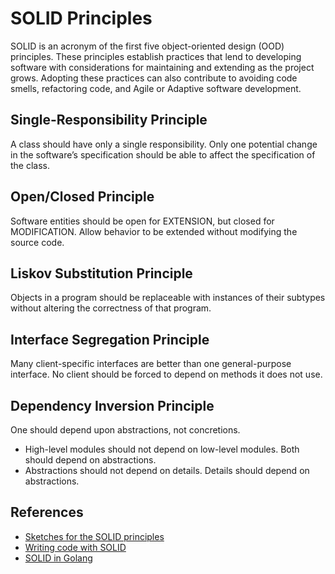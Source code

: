 # SOLID Principles

SOLID is an acronym of the first five object-oriented design (OOD) principles.
These principles establish practices that lend to developing software with
considerations for maintaining and extending as the project grows. Adopting
these practices can also contribute to avoiding code smells, refactoring code,
and Agile or Adaptive software development.

## Single-Responsibility Principle

A class should have only a single responsibility. Only one potential change in
the software’s specification should be able to affect the specification of the
class.

## Open/Closed Principle

Software entities should be open for EXTENSION, but closed for MODIFICATION.
Allow behavior to be extended without modifying the source code.

## Liskov Substitution Principle

Objects in a program should be replaceable with instances of their subtypes
without altering the correctness of that program.

## Interface Segregation Principle

Many client-specific interfaces are better than one general-purpose interface.
No client should be forced to depend on methods it does not use.

## Dependency Inversion Principle

One should depend upon abstractions, not concretions.

- High-level modules should not depend on low-level modules. Both should depend
  on abstractions.
- Abstractions should not depend on details. Details should depend on
  abstractions.

## References

- [Sketches for the SOLID principles](https://okso.app/showcase/solid)
- [Writing code with SOLID](https://forreya.medium.com/the-solid-principles-writing-scalable-maintainable-code-13040ada3bca)
- [SOLID in Golang](https://blog.stackademic.com/mastering-solid-principles-with-go-examples-71db32b8c990)
